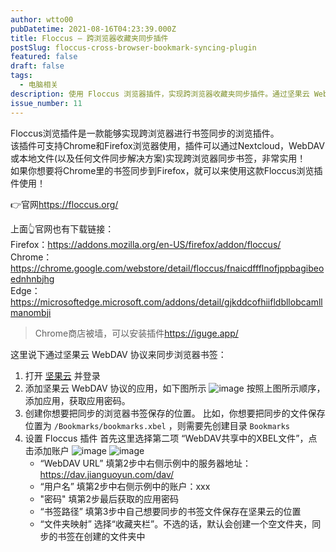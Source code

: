```yaml
---
author: wtto00
pubDatetime: 2021-08-16T04:23:39.000Z
title: Floccus – 跨浏览器收藏夹同步插件
postSlug: floccus-cross-browser-bookmark-syncing-plugin
featured: false
draft: false
tags:
  - 电脑相关
description: 使用 Floccus 浏览器插件，实现跨浏览器收藏夹同步插件。通过坚果云 WebDAV 协议来同步浏览器书签
issue_number: 11
---
```


Floccus浏览插件是一款能够实现跨浏览器进行书签同步的浏览插件。  
该插件可支持Chrome和Firefox浏览器使用，插件可以通过Nextcloud，WebDAV或本地文件(以及任何文件同步解决方案)实现跨浏览器同步书签，非常实用！  
如果你想要将Chrome里的书签同步到Firefox，就可以来使用这款Floccus浏览插件使用！

👉官网<https://floccus.org/>

上面👆官网也有下载链接：  
Firefox：<https://addons.mozilla.org/en-US/firefox/addon/floccus/>  
Chrome：<https://chrome.google.com/webstore/detail/floccus/fnaicdffflnofjppbagibeoednhnbjhg>  
Edge：<https://microsoftedge.microsoft.com/addons/detail/gjkddcofhiifldbllobcamllmanombji>

> Chrome商店被墙，可以安装插件<https://iguge.app/>

这里说下通过坚果云 WebDAV 协议来同步浏览器书签：  

1. 打开 [坚果云](https://www.jianguoyun.com/#/) 并登录  
1. 添加坚果云 WebDAV 协议的应用，如下图所示
   ![image](https://user-images.githubusercontent.com/30424139/105606716-edbb1000-5d92-11eb-93ce-6a87fb114bfd.png)
   按照上图所示顺序，添加应用，获取应用密码。
1. 创建你想要把同步的浏览器书签保存的位置。
   比如，你想要把同步的文件保存位置为 `/Bookmarks/bookmarks.xbel` ，则需要先创建目录 `Bookmarks`
1. 设置 Floccus 插件
   首先这里选择第二项 “WebDAV共享中的XBEL文件”，点击添加账户
   ![image](https://user-images.githubusercontent.com/30424139/105606942-ee07db00-5d93-11eb-8ba4-600eaefc02a4.png)
   ![image](https://user-images.githubusercontent.com/30424139/105607004-4343ec80-5d94-11eb-82f1-6284a9446746.png)
   - “WebDAV URL” 填第2步中右侧示例中的服务器地址： <https://dav.jianguoyun.com/dav/>
   - “用户名” 填第2步中右侧示例中的账户：xxx
   - "密码" 填第2步最后获取的应用密码
   - “书签路径” 填第3步中自己想要同步的书签文件保存在坚果云的位置
   - “文件夹映射” 选择“收藏夹栏”。不选的话，默认会创建一个空文件夹，同步的书签在创建的文件夹中
